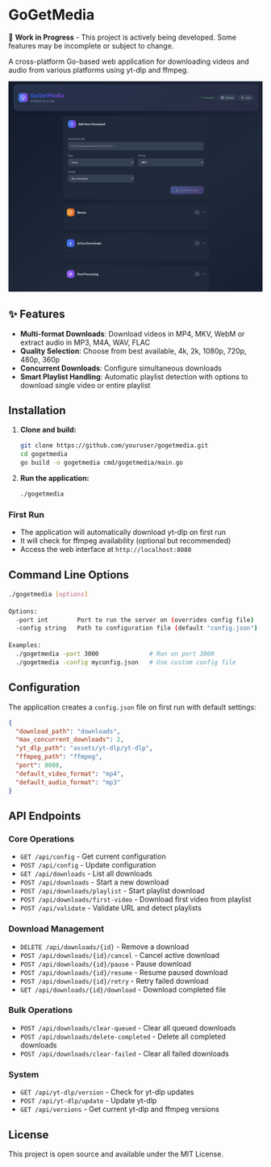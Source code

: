 # GoGetMedia

🚧 **Work in Progress** - This project is actively being developed. Some features may be incomplete or subject to change.

A cross-platform Go-based web application for downloading videos and audio from various platforms using yt-dlp and ffmpeg.

![GoGetMedia Screenshot](screenshot.png)

## ✨ Features

- **Multi-format Downloads**: Download videos in MP4, MKV, WebM or extract audio in MP3, M4A, WAV, FLAC
- **Quality Selection**: Choose from best available, 4k, 2k, 1080p, 720p, 480p, 360p
- **Concurrent Downloads**: Configure simultaneous downloads
- **Smart Playlist Handling**: Automatic playlist detection with options to download single video or entire playlist

## Installation

1. **Clone and build:**
   ```bash
   git clone https://github.com/youruser/gogetmedia.git
   cd gogetmedia
   go build -o gogetmedia cmd/gogetmedia/main.go
   ```

2. **Run the application:**
   ```bash
   ./gogetmedia
   ```

### First Run
- The application will automatically download yt-dlp on first run
- It will check for ffmpeg availability (optional but recommended)
- Access the web interface at `http://localhost:8080`

## Command Line Options

```bash
./gogetmedia [options]

Options:
  -port int        Port to run the server on (overrides config file)
  -config string   Path to configuration file (default "config.json")

Examples:
  ./gogetmedia -port 3000              # Run on port 3000
  ./gogetmedia -config myconfig.json   # Use custom config file
```

## Configuration

The application creates a `config.json` file on first run with default settings:

```json
{
  "download_path": "downloads",
  "max_concurrent_downloads": 2,
  "yt_dlp_path": "assets/yt-dlp/yt-dlp",
  "ffmpeg_path": "ffmpeg",
  "port": 8080,
  "default_video_format": "mp4",
  "default_audio_format": "mp3"
}
```

## API Endpoints

### Core Operations
- `GET /api/config` - Get current configuration
- `POST /api/config` - Update configuration
- `GET /api/downloads` - List all downloads
- `POST /api/downloads` - Start a new download
- `POST /api/downloads/playlist` - Start playlist download
- `POST /api/downloads/first-video` - Download first video from playlist
- `POST /api/validate` - Validate URL and detect playlists

### Download Management
- `DELETE /api/downloads/{id}` - Remove a download
- `POST /api/downloads/{id}/cancel` - Cancel active download
- `POST /api/downloads/{id}/pause` - Pause download
- `POST /api/downloads/{id}/resume` - Resume paused download
- `POST /api/downloads/{id}/retry` - Retry failed download
- `GET /api/downloads/{id}/download` - Download completed file

### Bulk Operations
- `POST /api/downloads/clear-queued` - Clear all queued downloads
- `POST /api/downloads/delete-completed` - Delete all completed downloads
- `POST /api/downloads/clear-failed` - Clear all failed downloads

### System
- `GET /api/yt-dlp/version` - Check for yt-dlp updates
- `POST /api/yt-dlp/update` - Update yt-dlp
- `GET /api/versions` - Get current yt-dlp and ffmpeg versions

## License

This project is open source and available under the MIT License.